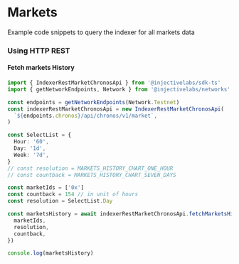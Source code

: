 # Markets

Example code snippets to query the indexer for all markets data

### Using HTTP REST

#### Fetch markets History

```ts
import { IndexerRestMarketChronosApi } from '@injectivelabs/sdk-ts'
import { getNetworkEndpoints, Network } from '@injectivelabs/networks'

const endpoints = getNetworkEndpoints(Network.Testnet)
const indexerRestMarketChronosApi = new IndexerRestMarketChronosApi(
  `${endpoints.chronos}/api/chronos/v1/market`,
)

const SelectList = {
  Hour: '60',
  Day: '1d',
  Week: '7d',
}
// const resolution = MARKETS_HISTORY_CHART_ONE_HOUR
// const countback = MARKETS_HISTORY_CHART_SEVEN_DAYS

const marketIds = ['0x']
const countback = 154 // in unit of hours
const resolution = SelectList.Day

const marketsHistory = await indexerRestMarketChronosApi.fetchMarketsHistory({
  marketIds,
  resolution,
  countback,
})

console.log(marketsHistory)
```
